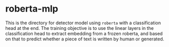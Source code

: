 # roberta-mlp
This is the directory for detector model using `roberta` with a classification head at the end. The training objective is to use the linear layers in the classification head to extract embedding from a frozen roberta, and based on that to predict whether a piece of text is written by human or generated.
